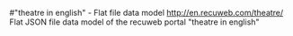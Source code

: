 #"theatre in english" - Flat file data model
http://en.recuweb.com/theatre/
Flat JSON file data model of the recuweb portal "theatre in english"
